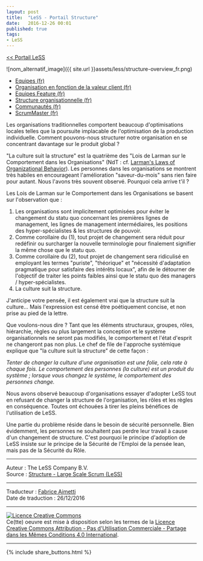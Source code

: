 ```yaml
---
layout: post
title:  "LeSS - Portail Structure"
date:   2016-12-26 00:01
published: true
tags:
- LeSS
---
```


[<< Portail LeSS](http://www.les-traducteurs-agiles.org/2016/12/26/portail-less.html)

![nom_alternatif_image]({{ site.url }}assets/less/structure-overview_fr.png)

* [Equipes (fr)](http://www.les-traducteurs-agiles.org/2017/01/02/less-equipes.html)
* [Organisation en fonction de la valeur client (fr)](http://www.les-traducteurs-agiles.org/2017/01/06/less-organisation-en-fonction-de-la-valeur-client.html)
* [Equipes Feature (fr)](http://www.les-traducteurs-agiles.org/2017/01/06/less-equipes-feature.html)
* [Structure organisationnelle (fr)](http://www.les-traducteurs-agiles.org/2017/01/04/less-structure-organisationnelle.html)
* [Communautés (fr)](http://www.les-traducteurs-agiles.org/2017/01/02/less-communautes.html)
* [ScrumMaster (fr)](http://www.les-traducteurs-agiles.org/2016/12/31/less-scrummaster.html)


Les organisations traditionnelles comportent beaucoup d'optimisations locales telles que la poursuite implacable de l'optimisation de la production individuelle. Comment pouvons-nous structurer notre organisation en se concentrant davantage sur le produit global ?

"La culture suit la structure" est la quatrième des "Lois de Larman sur le Comportement dans les Organisations" (NdT : cf. [Larman's Laws of Organizational Behavior](http://www.craiglarman.com/wiki/index.php?title=Larman%27s_Laws_of_Organizational_Behavior)). Les personnes dans les organisations se montrent très habiles en encourageant l'amélioration "saveur-du-mois" sans rien faire pour autant. Nous l'avons très souvent observé. Pourquoi cela arrive t'il ?

Les Lois de Larman sur le Comportement dans les Organisations se basent sur l'observation que :

1. Les organisations sont implicitement optimisées pour éviter le changement du statu quo concernant les premières lignes de management, les lignes de management intermédiaires, les positions des hyper-spécialistes & les structures de pouvoir.
2. Comme corollaire du (1), tout projet de changement sera réduit pour redéfinir ou surcharger la nouvelle terminologie pour finalement signifier la même chose que le statu quo.
3. Comme corollaire du (2), tout projet de changement sera ridiculisé en employant les termes "puriste", "théorique" et "nécessité d'adaptation pragmatique pour satisfaire des intérêts locaux", afin de le détourner de l'objectif de traiter les points faibles ainsi que le statu quo des managers / hyper-spécialistes.
4. La culture suit la structure.


J'anticipe votre pensée, il est également vrai que la structure suit la culture... Mais l'expression est censé être poétiquement concise, et non prise au pied de la lettre.

Que voulons-nous dire ? Tant que les éléments structuraux, groupes, rôles, hiérarchie, règles ou plus largement la conception et le système organisationnels ne seront pas modifiés, le comportement et l'état d'esprit ne changeront pas non plus. Le chef de file de l'approche systémique explique que "la culture suit la structure" de cette façon :

_Tenter de changer la culture d'une organisation est une folie, cela rate à chaque fois. Le comportement des personnes (la culture) est un produit du système ; lorsque vous changez le système, le comportement des personnes change._

Nous avons observé beaucoup d'organisations essayer d'adopter LeSS tout en refusant de changer la structure de l'organisation, les rôles et les règles en conséquence. Toutes ont échouées à tirer les pleins bénéfices de l'utilisation de LeSS.

Une partie du problème réside dans le besoin de sécurité personnelle. Bien évidemment, les personnes ne souhaitent pas perdre leur travail à cause d'un changement de structure. C'est pourquoi le principe d'adoption de LeSS insiste sur le principe de la Sécurité de l'Emploi de la pensée lean, mais pas de la Sécurité du Rôle.


---
Auteur : The LeSS Company B.V.  
Source : [Structure - Large Scale Scrum (LeSS)](http://less.works/less/structure/index.html)  

---
Traducteur : [Fabrice Aimetti](http://www.fabrice-aimetti.fr/)  
Date de traduction : 26/12/2016  

---

<a rel="license" href="http://creativecommons.org/licenses/by-nc-sa/4.0/"><img alt="Licence Creative Commons" style="border-width:0" src="http://i.creativecommons.org/l/by-nc-sa/4.0/88x31.png" /></a><br />Ce(tte) oeuvre est mise à disposition selon les termes de la <a rel="license" href="http://creativecommons.org/licenses/by-nc-sa/4.0/">Licence Creative Commons Attribution - Pas d'Utilisation Commerciale - Partage dans les Mêmes Conditions 4.0 International</a>.

---

{% include share_buttons.html %}
